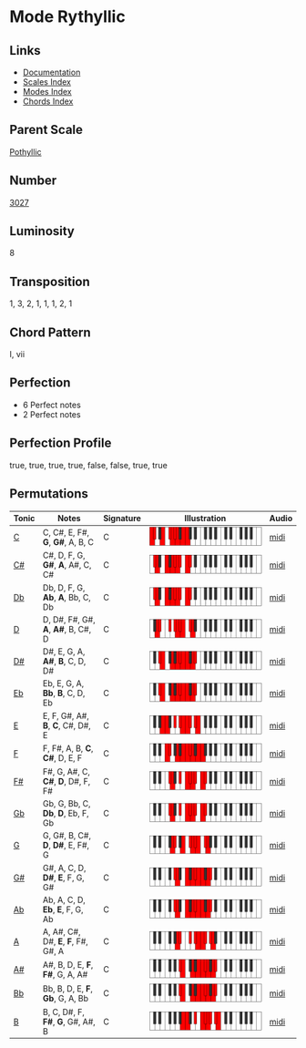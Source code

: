 # Mode Rythyllic

## Links

- [Documentation](README.md)
- [Scales Index](Scales.md)
- [Modes Index](Modes.md)
- [Chords Index](Chords.md)

## Parent Scale

[Pothyllic](ScalePothyllic.md)

## Number

[3027](https://ianring.com/musictheory/scales/3027)

## Luminosity

8

## Transposition

1, 3, 2, 1, 1, 1, 2, 1

## Chord Pattern

I, vii

## Perfection

- 6 Perfect notes
- 2 Perfect notes

## Perfection Profile

true, true, true, true, false, false, true, true

## Permutations

| Tonic | Notes | Signature | Illustration | Audio |
|-------|-------|-----------|--------------|-------|
| [C](ModeCNaturalRythyllic.md) | C, C#, E, F#, **G**, **G#**, A, B, C | C | ![CNaturalRythyllic](ModeCNaturalRythyllic.png) | [midi](https://github.com/edipermadi/music/blob/main/docs/ModeCNaturalRythyllic.mid?raw=true) |
| [C#](ModeCSharpRythyllic.md) | C#, D, F, G, **G#**, **A**, A#, C, C# | C | ![CSharpRythyllic](ModeCSharpRythyllic.png) | [midi](https://github.com/edipermadi/music/blob/main/docs/ModeCSharpRythyllic.mid?raw=true) |
| [Db](ModeDFlatRythyllic.md) | Db, D, F, G, **Ab**, **A**, Bb, C, Db | C | ![DFlatRythyllic](ModeDFlatRythyllic.png) | [midi](https://github.com/edipermadi/music/blob/main/docs/ModeDFlatRythyllic.mid?raw=true) |
| [D](ModeDNaturalRythyllic.md) | D, D#, F#, G#, **A**, **A#**, B, C#, D | C | ![DNaturalRythyllic](ModeDNaturalRythyllic.png) | [midi](https://github.com/edipermadi/music/blob/main/docs/ModeDNaturalRythyllic.mid?raw=true) |
| [D#](ModeDSharpRythyllic.md) | D#, E, G, A, **A#**, **B**, C, D, D# | C | ![DSharpRythyllic](ModeDSharpRythyllic.png) | [midi](https://github.com/edipermadi/music/blob/main/docs/ModeDSharpRythyllic.mid?raw=true) |
| [Eb](ModeEFlatRythyllic.md) | Eb, E, G, A, **Bb**, **B**, C, D, Eb | C | ![EFlatRythyllic](ModeEFlatRythyllic.png) | [midi](https://github.com/edipermadi/music/blob/main/docs/ModeEFlatRythyllic.mid?raw=true) |
| [E](ModeENaturalRythyllic.md) | E, F, G#, A#, **B**, **C**, C#, D#, E | C | ![ENaturalRythyllic](ModeENaturalRythyllic.png) | [midi](https://github.com/edipermadi/music/blob/main/docs/ModeENaturalRythyllic.mid?raw=true) |
| [F](ModeFNaturalRythyllic.md) | F, F#, A, B, **C**, **C#**, D, E, F | C | ![FNaturalRythyllic](ModeFNaturalRythyllic.png) | [midi](https://github.com/edipermadi/music/blob/main/docs/ModeFNaturalRythyllic.mid?raw=true) |
| [F#](ModeFSharpRythyllic.md) | F#, G, A#, C, **C#**, **D**, D#, F, F# | C | ![FSharpRythyllic](ModeFSharpRythyllic.png) | [midi](https://github.com/edipermadi/music/blob/main/docs/ModeFSharpRythyllic.mid?raw=true) |
| [Gb](ModeGFlatRythyllic.md) | Gb, G, Bb, C, **Db**, **D**, Eb, F, Gb | C | ![GFlatRythyllic](ModeGFlatRythyllic.png) | [midi](https://github.com/edipermadi/music/blob/main/docs/ModeGFlatRythyllic.mid?raw=true) |
| [G](ModeGNaturalRythyllic.md) | G, G#, B, C#, **D**, **D#**, E, F#, G | C | ![GNaturalRythyllic](ModeGNaturalRythyllic.png) | [midi](https://github.com/edipermadi/music/blob/main/docs/ModeGNaturalRythyllic.mid?raw=true) |
| [G#](ModeGSharpRythyllic.md) | G#, A, C, D, **D#**, **E**, F, G, G# | C | ![GSharpRythyllic](ModeGSharpRythyllic.png) | [midi](https://github.com/edipermadi/music/blob/main/docs/ModeGSharpRythyllic.mid?raw=true) |
| [Ab](ModeAFlatRythyllic.md) | Ab, A, C, D, **Eb**, **E**, F, G, Ab | C | ![AFlatRythyllic](ModeAFlatRythyllic.png) | [midi](https://github.com/edipermadi/music/blob/main/docs/ModeAFlatRythyllic.mid?raw=true) |
| [A](ModeANaturalRythyllic.md) | A, A#, C#, D#, **E**, **F**, F#, G#, A | C | ![ANaturalRythyllic](ModeANaturalRythyllic.png) | [midi](https://github.com/edipermadi/music/blob/main/docs/ModeANaturalRythyllic.mid?raw=true) |
| [A#](ModeASharpRythyllic.md) | A#, B, D, E, **F**, **F#**, G, A, A# | C | ![ASharpRythyllic](ModeASharpRythyllic.png) | [midi](https://github.com/edipermadi/music/blob/main/docs/ModeASharpRythyllic.mid?raw=true) |
| [Bb](ModeBFlatRythyllic.md) | Bb, B, D, E, **F**, **Gb**, G, A, Bb | C | ![BFlatRythyllic](ModeBFlatRythyllic.png) | [midi](https://github.com/edipermadi/music/blob/main/docs/ModeBFlatRythyllic.mid?raw=true) |
| [B](ModeBNaturalRythyllic.md) | B, C, D#, F, **F#**, **G**, G#, A#, B | C | ![BNaturalRythyllic](ModeBNaturalRythyllic.png) | [midi](https://github.com/edipermadi/music/blob/main/docs/ModeBNaturalRythyllic.mid?raw=true) |
